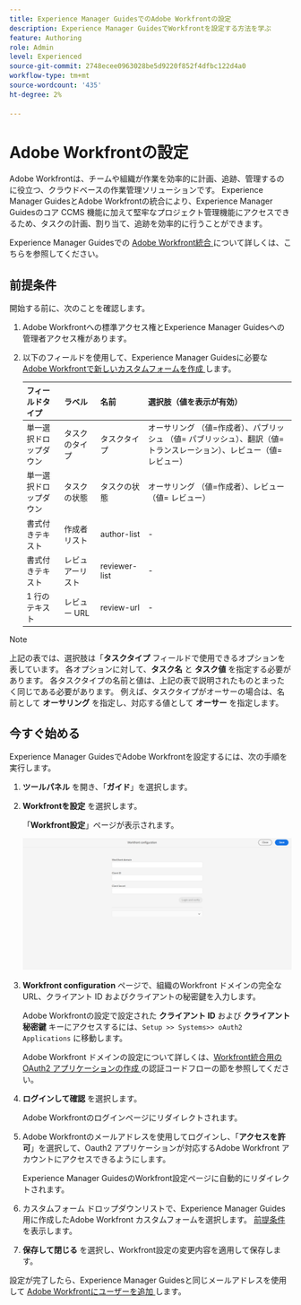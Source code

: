 ```yaml
---
title: Experience Manager GuidesでのAdobe Workfrontの設定
description: Experience Manager GuidesでWorkfrontを設定する方法を学ぶ
feature: Authoring
role: Admin
level: Experienced
source-git-commit: 2748ecee0963028be5d9220f852f4dfbc122d4a0
workflow-type: tm+mt
source-wordcount: '435'
ht-degree: 2%

---
```


# Adobe Workfrontの設定

Adobe Workfrontは、チームや組織が作業を効率的に計画、追跡、管理するのに役立つ、クラウドベースの作業管理ソリューションです。 Experience Manager GuidesとAdobe Workfrontの統合により、Experience Manager Guidesのコア CCMS 機能に加えて堅牢なプロジェクト管理機能にアクセスできるため、タスクの計画、割り当て、追跡を効率的に行うことができます。

Experience Manager Guidesでの [Adobe Workfront統合 ](../user-guide/workfront-integration.md) について詳しくは、こちらを参照してください。

## 前提条件

開始する前に、次のことを確認します。

1. Adobe Workfrontへの標準アクセス権とExperience Manager Guidesへの管理者アクセス権があります。
2. 以下のフィールドを使用して、Experience Manager Guidesに必要な [Adobe Workfrontで新しいカスタムフォームを作成 ](https://experienceleague.adobe.com/en/docs/workfront/using/administration-and-setup/customize/custom-forms/design-a-form/design-a-form) します。

   | フィールドタイプ | ラベル | 名前 | 選択肢（値を表示が有効） |
   |------------|------|------|-------------------------------|
   | 単一選択ドロップダウン | タスクのタイプ | タスクタイプ | オーサリング （値=作成者）、パブリッシュ （値= パブリッシュ）、翻訳（値= トランスレーション）、レビュー（値= レビュー） |
   | 単一選択ドロップダウン | タスクの状態 | タスクの状態 | オーサリング （値=作成者）、レビュー（値= レビュー） |
   | 書式付きテキスト | 作成者リスト | author-list | - |
   | 書式付きテキスト | レビュアーリスト | reviewer-list | - |
   | 1 行のテキスト | レビュー URL | review-url | - |

>[!NOTE]
>
> 上記の表では、選択肢は「**タスクタイプ** フィールドで使用できるオプションを表しています。 各オプションに対して、**タスク名** と **タスク値** を指定する必要があります。 各タスクタイプの名前と値は、上記の表で説明されたものとまったく同じである必要があります。 例えば、タスクタイプがオーサーの場合は、名前として **オーサリング** を指定し、対応する値として **オーサー** を指定します。

## 今すぐ始める

Experience Manager GuidesでAdobe Workfrontを設定するには、次の手順を実行します。

1. **ツールパネル** を開き、「**ガイド**」を選択します。
2. **Workfrontを設定** を選択します。

   「**Workfront設定**」ページが表示されます。

   ![](assets/configure-workfront-page.png)

3. **Workfront configuration** ページで、組織のWorkfront ドメインの完全な URL、クライアント ID およびクライアントの秘密鍵を入力します。

   Adobe Workfrontの設定で設定された **クライアント ID** および **クライアント秘密鍵** キーにアクセスするには、`Setup >> Systems>> oAuth2 Applications` に移動します。

   Adobe Workfront ドメインの設定について詳しくは、[Workfront統合用の OAuth2 アプリケーションの作成 ](https://experienceleague.adobe.com/en/docs/workfront/using/administration-and-setup/configure-integrations/create-oauth-application#create-an-oauth2-application-using-user-credentials-authorization-code-flow) の認証コードフローの節を参照してください。

4. **ログインして確認** を選択します。

   Adobe Workfrontのログインページにリダイレクトされます。
5. Adobe Workfrontのメールアドレスを使用してログインし、「**アクセスを許可**」を選択して、Oauth2 アプリケーションが対応するAdobe Workfront アカウントにアクセスできるようにします。

   Experience Manager GuidesのWorkfront設定ページに自動的にリダイレクトされます。

6. カスタムフォーム ドロップダウンリストで、Experience Manager Guides用に作成したAdobe Workfront カスタムフォームを選択します。 [ 前提条件 ](#prerequisites) を表示します。
7. **保存して閉じる** を選択し、Workfront設定の変更内容を適用して保存します。

設定が完了したら、Experience Manager Guidesと同じメールアドレスを使用して [Adobe Workfrontにユーザーを追加 ](https://experienceleague.adobe.com/en/docs/workfront/using/administration-and-setup/add-users/create-manage-users/add-users) します。



